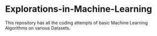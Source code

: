 # Explorations-in-Machine-Learning
This repository has all the coding attempts of basic Machine Learning Algorithms on various Datasets.
